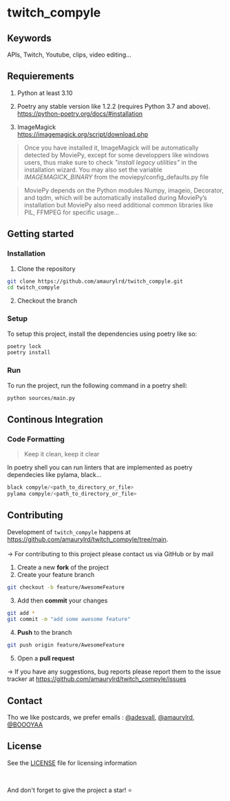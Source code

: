 # twitch_compyle 


## Keywords 

APIs, Twitch, Youtube, clips, video editing...

## Requierements

1. Python at least 3.10
   
2. Poetry any stable version like 1.2.2 (requires Python 3.7 and above). <br>
https://python-poetry.org/docs/#installation

3. ImageMagick <br>
https://imagemagick.org/script/download.php 

> Once you have installed it, ImageMagick will be automatically detected by MoviePy, except for some developpers like windows users, thus make sure to check _"install legacy utilities"_ in the installation wizard. You may also set the variable _IMAGEMAGICK_BINARY_ from the moviepy/config_defaults.py file

> MoviePy depends on the Python modules Numpy, imageio, Decorator, and tqdm, which will be automatically installed during MoviePy’s installation but MoviePy also need additional common libraries like PIL, FFMPEG for specific usage...

## Getting started

### Installation

1. Clone the repository

```sh 
git clone https://github.com/amaurylrd/twitch_compyle.git
cd twitch_compyle
```

2. Checkout the branch

### Setup

To setup this project, install the dependencies using poetry like so:

```sh 
poetry lock
poetry install
```
### Run

To run the project, run the following command in a poetry shell:

```sh 
python sources/main.py
```

## Continous Integration

### Code Formatting

> Keep it clean, keep it clear

In poetry shell you can run linters that are implemented as poetry dependecies like pylama, black...

```py
black compyle/<path_to_directory_or_file>
pylama compyle/<path_to_directory_or_file>
```

## Contributing

Development of `twitch_compyle` happens at https://github.com/amaurylrd/twitch_compyle/tree/main.
<br><br>
&rarr; For contributing to this project please contact us via GitHub or by mail <br>

1. Create a new **fork** of the project
2. Create your feature branch
```sh
git checkout -b feature/AwesomeFeature
```
3. Add then **commit** your changes
```sh
git add *
git commit -m "add some awesome feature"
```
4. **Push** to the branch
```sh
git push origin feature/AwesomeFeature
```
5. Open a **pull request**

&rarr; If you have any suggestions, bug reports please report them to the issue tracker at https://github.com/amaurylrd/twitch_compyle/issues

## Contact 
  
Tho we like postcards, we prefer emails : [@adesvall](https://github.com/adesvall), [@amaurylrd](https://github.com/amaurylrd), [@BOOOYAA](https://github.com/BOOOYAA)

## License

See the [LICENSE](/LICENSE) file for licensing information

<br>

And don't forget to give the project a star! :star: